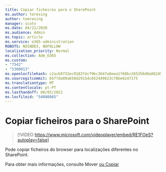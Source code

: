 ```yaml
---
title: Copiar ficheiros para o SharePoint
ms.author: toresing
author: tomresing
manager: scotv
ms.date: 04/21/2020
ms.audience: Admin
ms.topic: article
ms.service: o365-administration
ROBOTS: NOINDEX, NOFOLLOW
localization_priority: Normal
ms.collection: Adm_O365
ms.custom:
- "7542"
- "5300013"
ms.openlocfilehash: c2acb9732ec9182f4cf9bc3647a8eea1f68bc265356d0a062d9c9e86aedf66a1
ms.sourcegitcommit: b5f7da89a650d2915dc652449623c78be6247175
ms.translationtype: MT
ms.contentlocale: pt-PT
ms.lasthandoff: 08/05/2021
ms.locfileid: "54080865"
---
```

# <a name="copy-files-to-sharepoint"></a>Copiar ficheiros para o SharePoint

> [!VIDEO https://www.microsoft.com/videoplayer/embed/RE1FOeS?autoplay=false]

Pode copiar ficheiros do browser para localizações diferentes no SharePoint.

Para obter mais informações, consulte Mover [ou Copiar](https://support.microsoft.com/office/00e2f483-4df3-46be-a861-1f5f0c1a87bc)
